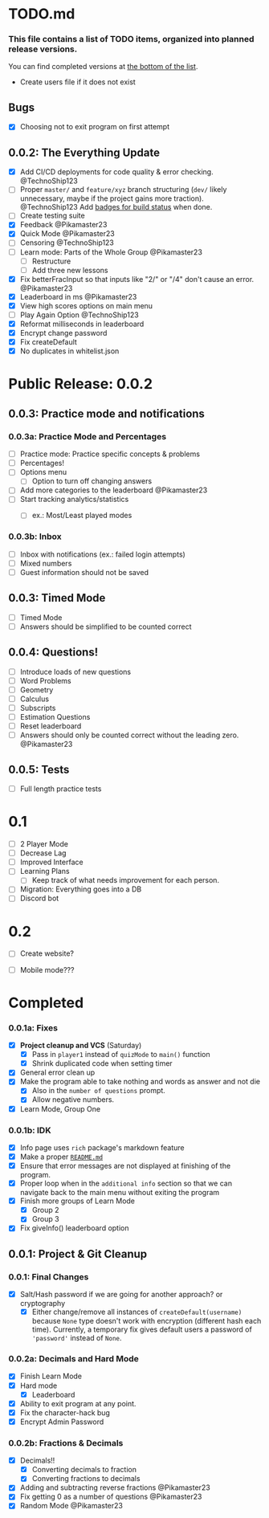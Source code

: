 # TODO.md

### This file contains a list of TODO items, organized into planned release versions.

You can find completed versions at [the bottom of the list](#Completed).

- Create users file if it does not exist

## Bugs
- [x] Choosing not to exit program on first attempt 

## 0.0.2: The Everything Update

- [x] Add CI/CD deployments for code quality & error checking. @TechnoShip123
- [ ] Proper `master/` and `feature/xyz` branch structuring (`dev/` likely unnecessary, maybe if the project gains more traction). @TechnoShip123
Add [badges for build status](https://shields.io/category/build) when done.
- [ ] Create testing suite
- [x] Feedback @Pikamaster23
- [x] Quick Mode @Pikamaster23
- [ ] Censoring @TechnoShip123
- [ ] Learn mode: Parts of the Whole Group @Pikamaster23
    - [ ] Restructure
    - [ ] Add three new lessons  
- [x] Fix betterFracInput so that inputs like "2/" or "/4" don't cause an error. @Pikamaster23
- [x] Leaderboard in ms @Pikamaster23
- [x] View high scores options on main menu
- [ ] Play Again Option @TechnoShip123
- [x] Reformat milliseconds in leaderboard
- [x] Encrypt change password
- [x] Fix createDefault
- [x] No duplicates in whitelist.json

# Public Release: 0.0.2

## 0.0.3: Practice mode and notifications

### 0.0.3a: Practice Mode and Percentages
- [ ] Practice mode: Practice specific concepts & problems
- [ ] Percentages!
- [ ] Options menu
	- [ ] Option to turn off changing answers
- [ ] Add more categories to the leaderboard @Pikamaster23
- [ ] Start tracking analytics/statistics
    - [ ] ex.: Most/Least played modes 



### 0.0.3b: Inbox
- [ ] Inbox with notifications (ex.: failed login attempts)
- [ ] Mixed numbers
- [ ] Guest information should not be saved

## 0.0.3: Timed Mode
- [ ] Timed Mode
- [ ] Answers should be simplified to be counted correct

## 0.0.4: Questions!
- [ ] Introduce loads of new questions
- [ ] Word Problems
- [ ] Geometry
- [ ] Calculus
- [ ] Subscripts
- [ ] Estimation Questions
- [ ] Reset leaderboard 
- [ ] Answers should only be counted correct without the leading zero. @Pikamaster23

## 0.0.5: Tests
- [ ] Full length practice tests

# 0.1
- [ ] 2 Player Mode
- [ ] Decrease Lag
- [ ] Improved Interface
- [ ] Learning Plans
	- [ ] Keep track of what needs improvement for each person.
- [ ] Migration: Everything goes into a DB
- [ ] Discord bot

# 0.2
- [ ] Create website?
- [ ] Mobile mode???



# Completed


### 0.0.1a: Fixes
- [x] **Project cleanup and VCS** (Saturday)
	- [x] Pass in `player1` instead of `quizMode` to `main()` function
	- [x] Shrink duplicated code when setting timer
- [x] General error clean up
- [x] Make the program able to take nothing and words as answer and not die
	- [x] Also in the `number of questions` prompt.
    - [x] Allow negative numbers.
- [x] Learn Mode, Group One 

### 0.0.1b: IDK
- [x] Info page uses `rich` package's markdown feature
- [x] Make a proper [`README.md`](https://github.com/TechnoShip123/numbersense/blob/master/README.md)
- [x] Ensure that error messages are not displayed at finishing of the program.
- [x] Proper loop when in the `additional info` section so that we can navigate back to the main menu without exiting the program
- [x] Finish more groups of Learn Mode
	- [x] Group 2
    - [x] Group 3  
- [x] Fix giveInfo() leaderboard option

## 0.0.1: Project & Git Cleanup

### 0.0.1: Final Changes
- [x] Salt/Hash password if we are going for another approach? or cryptography
    - [x] Either change/remove all instances of `createDefault(username)` because `None` type doesn't work with encryption (different hash each time).
    Currently, a temporary fix gives default users a password of `'password'` instead of `None`.

### 0.0.2a: Decimals and Hard Mode
- [x] Finish Learn Mode
- [x] Hard mode
  - [x] Leaderboard
- [x] Ability to exit program at any point.
- [x] Fix the character-hack bug
- [x] Encrypt Admin Password

### 0.0.2b: Fractions & Decimals
- [x] Decimals!! 
	- [x] Converting decimals to fraction
    - [x] Converting fractions to decimals
- [x] Adding and subtracting reverse fractions @Pikamaster23
- [x] Fix getting 0 as a number of questions @Pikamaster23
- [x] Random Mode @Pikamaster23